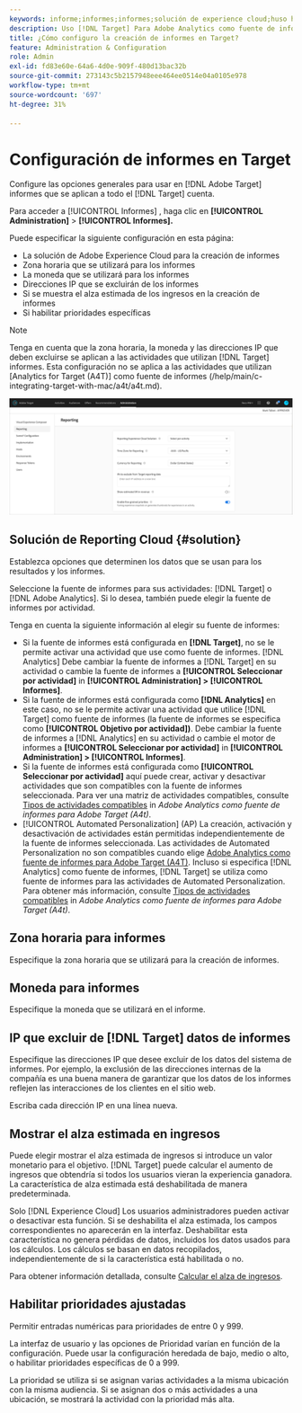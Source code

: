 ```yaml
---
keywords: informe;informes;informes;solución de experience cloud;huso horario;zona horaria;moneda;excluir direcciones IP;alza estimada de ingresos;ingresos;alza de ingresos;prioridades específicas;específicas
description: Uso [!DNL Target] Para Adobe Analytics como fuente de informes, especifique el formato predeterminado de zona horaria y moneda, agregue direcciones IP que excluir de los informes, etc.
title: ¿Cómo configuro la creación de informes en Target?
feature: Administration & Configuration
role: Admin
exl-id: fd83e60e-64a6-4d0e-909f-480d13bac32b
source-git-commit: 273143c5b2157948eee464ee0514e04a0105e978
workflow-type: tm+mt
source-wordcount: '697'
ht-degree: 31%

---
```


# Configuración de informes en Target

Configure las opciones generales para usar en [!DNL Adobe Target] informes que se aplican a todo el [!DNL Target] cuenta.

Para acceder a [!UICONTROL Informes] , haga clic en **[!UICONTROL Administration]** > **[!UICONTROL Informes].**

Puede especificar la siguiente configuración en esta página:

* La solución de Adobe Experience Cloud para la creación de informes
* Zona horaria que se utilizará para los informes
* La moneda que se utilizará para los informes
* Direcciones IP que se excluirán de los informes
* Si se muestra el alza estimada de los ingresos en la creación de informes
* Si habilitar prioridades específicas

>[!NOTE]
>
>Tenga en cuenta que la zona horaria, la moneda y las direcciones IP que deben excluirse se aplican a las actividades que utilizan [!DNL Target] informes. Esta configuración no se aplica a las actividades que utilizan [Analytics for Target (A4T)] como fuente de informes (/help/main/c-integrating-target-with-mac/a4t/a4t.md).

![Página Informes](/help/main/administrating-target/assets/reporting.png)

## Solución de Reporting Cloud {#solution}

Establezca opciones que determinen los datos que se usan para los resultados y los informes.

Seleccione la fuente de informes para sus actividades: [!DNL Target] o [!DNL Adobe Analytics]. Si lo desea, también puede elegir la fuente de informes por actividad.

Tenga en cuenta la siguiente información al elegir su fuente de informes:

* Si la fuente de informes está configurada en **[!DNL Target]**, no se le permite activar una actividad que use como fuente de informes. [!DNL Analytics] Debe cambiar la fuente de informes a [!DNL Target] en su actividad o cambie la fuente de informes a **[!UICONTROL Seleccionar por actividad]** in **[!UICONTROL Administration] > [!UICONTROL Informes]**.
* Si la fuente de informes está configurada como **[!DNL Analytics]** en este caso, no se le permite activar una actividad que utilice [!DNL Target] como fuente de informes (la fuente de informes se especifica como **[!UICONTROL Objetivo por actividad])**. Debe cambiar la fuente de informes a [!DNL Analytics] en su actividad o cambie el motor de informes a **[!UICONTROL Seleccionar por actividad]** in **[!UICONTROL Administration] > [!UICONTROL Informes]**.
* Si la fuente de informes está configurada como **[!UICONTROL Seleccionar por actividad]** aquí puede crear, activar y desactivar actividades que son compatibles con la fuente de informes seleccionada. Para ver una matriz de actividades compatibles, consulte [Tipos de actividades compatibles](/help/main/c-integrating-target-with-mac/a4t/a4t.md#section_F487896214BF4803AF78C552EF1669AA) in *Adobe Analytics como fuente de informes para Adobe Target (A4t)*.
* [!UICONTROL Automated Personalization] (AP) La creación, activación y desactivación de actividades están permitidas independientemente de la fuente de informes seleccionada. Las actividades de Automated Personalization no son compatibles cuando elige [Adobe Analytics como fuente de informes para Adobe Target (A4T)](/help/main/c-integrating-target-with-mac/a4t/a4t.md). Incluso si especifica [!DNL Analytics] como fuente de informes, [!DNL Target] se utiliza como fuente de informes para las actividades de Automated Personalization. Para obtener más información, consulte [Tipos de actividades compatibles](/help/main/c-integrating-target-with-mac/a4t/a4t.md#section_F487896214BF4803AF78C552EF1669AA) in *Adobe Analytics como fuente de informes para Adobe Target (A4t)*.

## Zona horaria para informes

Especifique la zona horaria que se utilizará para la creación de informes.

## Moneda para informes

Especifique la moneda que se utilizará en el informe.

## IP que excluir de [!DNL Target] datos de informes

Especifique las direcciones IP que desee excluir de los datos del sistema de informes. Por ejemplo, la exclusión de las direcciones internas de la compañía es una buena manera de garantizar que los datos de los informes reflejen las interacciones de los clientes en el sitio web.

Escriba cada dirección IP en una línea nueva.

## Mostrar el alza estimada en ingresos

Puede elegir mostrar el alza estimada de ingresos si introduce un valor monetario para el objetivo. [!DNL Target] puede calcular el aumento de ingresos que obtendría si todos los usuarios vieran la experiencia ganadora. La característica de alza estimada está deshabilitada de manera predeterminada.

Solo [!DNL Experience Cloud] Los usuarios administradores pueden activar o desactivar esta función. Si se deshabilita el alza estimada, los campos correspondientes no aparecerán en la interfaz. Deshabilitar esta característica no genera pérdidas de datos, incluidos los datos usados para los cálculos. Los cálculos se basan en datos recopilados, independientemente de si la característica está habilitada o no.

Para obtener información detallada, consulte [Calcular el alza de ingresos](/help/main/administrating-target/r-target-account-preferences/estimating-lift-in-revenue.md).

## Habilitar prioridades ajustadas

Permitir entradas numéricas para prioridades de entre 0 y 999.

La interfaz de usuario y las opciones de Prioridad varían en función de la configuración. Puede usar la configuración heredada de bajo, medio o alto, o habilitar prioridades específicas de 0 a 999.

La prioridad se utiliza si se asignan varias actividades a la misma ubicación con la misma audiencia. Si se asignan dos o más actividades a una ubicación, se mostrará la actividad con la prioridad más alta.
